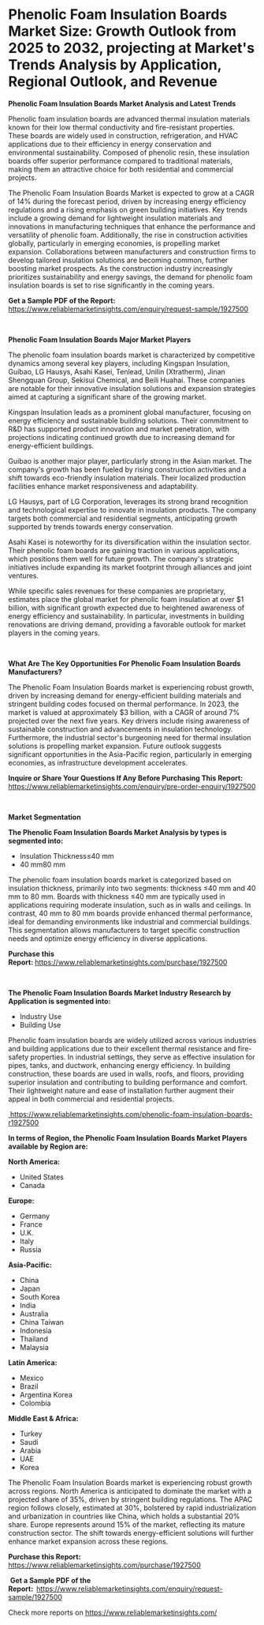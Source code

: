 <p><h1>Phenolic Foam Insulation Boards Market Size: Growth Outlook from 2025 to 2032, projecting at Market's Trends Analysis by Application, Regional Outlook, and Revenue</h1></p><p><strong>Phenolic Foam Insulation Boards Market Analysis and Latest Trends</strong></p>
<p><p>Phenolic foam insulation boards are advanced thermal insulation materials known for their low thermal conductivity and fire-resistant properties. These boards are widely used in construction, refrigeration, and HVAC applications due to their efficiency in energy conservation and environmental sustainability. Composed of phenolic resin, these insulation boards offer superior performance compared to traditional materials, making them an attractive choice for both residential and commercial projects.</p><p>The Phenolic Foam Insulation Boards Market is expected to grow at a CAGR of 14% during the forecast period, driven by increasing energy efficiency regulations and a rising emphasis on green building initiatives. Key trends include a growing demand for lightweight insulation materials and innovations in manufacturing techniques that enhance the performance and versatility of phenolic foam. Additionally, the rise in construction activities globally, particularly in emerging economies, is propelling market expansion. Collaborations between manufacturers and construction firms to develop tailored insulation solutions are becoming common, further boosting market prospects. As the construction industry increasingly prioritizes sustainability and energy savings, the demand for phenolic foam insulation boards is set to rise significantly in the coming years.</p></p>
<p><strong>Get a Sample PDF of the Report:&nbsp;</strong> <a href="https://www.reliablemarketinsights.com/enquiry/request-sample/1927500?utm_campaign=2183&utm_medium=2&utm_source=Github&utm_content=ia&utm_term=28032025&utm_id=phenolic-foam-insulation-boards">https://www.reliablemarketinsights.com/enquiry/request-sample/1927500</a></p>
<p>&nbsp;</p>
<p><strong>Phenolic Foam Insulation Boards Major Market Players</strong></p>
<p><p>The phenolic foam insulation boards market is characterized by competitive dynamics among several key players, including Kingspan Insulation, Guibao, LG Hausys, Asahi Kasei, Tenlead, Unilin (Xtratherm), Jinan Shengquan Group, Sekisui Chemical, and Beili Huahai. These companies are notable for their innovative insulation solutions and expansion strategies aimed at capturing a significant share of the growing market.</p><p>Kingspan Insulation leads as a prominent global manufacturer, focusing on energy efficiency and sustainable building solutions. Their commitment to R&D has supported product innovation and market penetration, with projections indicating continued growth due to increasing demand for energy-efficient buildings.</p><p>Guibao is another major player, particularly strong in the Asian market. The company's growth has been fueled by rising construction activities and a shift towards eco-friendly insulation materials. Their localized production facilities enhance market responsiveness and adaptability.</p><p>LG Hausys, part of LG Corporation, leverages its strong brand recognition and technological expertise to innovate in insulation products. The company targets both commercial and residential segments, anticipating growth supported by trends towards energy conservation.</p><p>Asahi Kasei is noteworthy for its diversification within the insulation sector. Their phenolic foam boards are gaining traction in various applications, which positions them well for future growth. The company's strategic initiatives include expanding its market footprint through alliances and joint ventures.</p><p>While specific sales revenues for these companies are proprietary, estimates place the global market for phenolic foam insulation at over $1 billion, with significant growth expected due to heightened awareness of energy efficiency and sustainability. In particular, investments in building renovations are driving demand, providing a favorable outlook for market players in the coming years.</p></p>
<p>&nbsp;</p>
<p><strong>What Are The Key Opportunities For Phenolic Foam Insulation Boards Manufacturers?</strong></p>
<p><p>The Phenolic Foam Insulation Boards market is experiencing robust growth, driven by increasing demand for energy-efficient building materials and stringent building codes focused on thermal performance. In 2023, the market is valued at approximately $3 billion, with a CAGR of around 7% projected over the next five years. Key drivers include rising awareness of sustainable construction and advancements in insulation technology. Furthermore, the industrial sector's burgeoning need for thermal insulation solutions is propelling market expansion. Future outlook suggests significant opportunities in the Asia-Pacific region, particularly in emerging economies, as infrastructure development accelerates.</p></p>
<p><strong>Inquire or Share Your Questions If Any Before Purchasing This Report:</strong> <a href="https://www.reliablemarketinsights.com/enquiry/pre-order-enquiry/1927500?utm_campaign=2183&utm_medium=2&utm_source=Github&utm_content=ia&utm_term=28032025&utm_id=phenolic-foam-insulation-boards">https://www.reliablemarketinsights.com/enquiry/pre-order-enquiry/1927500</a></p>
<p>&nbsp;</p>
<p><strong>Market Segmentation</strong></p>
<p><strong>The Phenolic Foam Insulation Boards Market Analysis by types is segmented into:</strong></p>
<p><ul><li>Insulation Thickness≤40 mm</li><li>40 mm80 mm</li></ul></p>
<p><p>The phenolic foam insulation boards market is categorized based on insulation thickness, primarily into two segments: thickness ≤40 mm and 40 mm to 80 mm. Boards with thickness ≤40 mm are typically used in applications requiring moderate insulation, such as in walls and ceilings. In contrast, 40 mm to 80 mm boards provide enhanced thermal performance, ideal for demanding environments like industrial and commercial buildings. This segmentation allows manufacturers to target specific construction needs and optimize energy efficiency in diverse applications.</p></p>
<p><strong>Purchase this Report:&nbsp;</strong><a href="https://www.reliablemarketinsights.com/purchase/1927500?utm_campaign=2183&utm_medium=2&utm_source=Github&utm_content=ia&utm_term=28032025&utm_id=phenolic-foam-insulation-boards">https://www.reliablemarketinsights.com/purchase/1927500</a></p>
<p>&nbsp;</p>
<p><strong>The Phenolic Foam Insulation Boards Market Industry Research by Application is segmented into:</strong></p>
<p><ul><li>Industry Use</li><li>Building Use</li></ul></p>
<p><p>Phenolic foam insulation boards are widely utilized across various industries and building applications due to their excellent thermal resistance and fire-safety properties. In industrial settings, they serve as effective insulation for pipes, tanks, and ductwork, enhancing energy efficiency. In building construction, these boards are used in walls, roofs, and floors, providing superior insulation and contributing to building performance and comfort. Their lightweight nature and ease of installation further augment their appeal in both commercial and residential projects.</p></p>
<p><a href="https://www.reliablemarketinsights.com/phenolic-foam-insulation-boards-r1927500?utm_campaign=2183&utm_medium=2&utm_source=Github&utm_content=ia&utm_term=28032025&utm_id=phenolic-foam-insulation-boards">&nbsp;https://www.reliablemarketinsights.com/phenolic-foam-insulation-boards-r1927500</a></p>
<p><strong>In terms of Region, the Phenolic Foam Insulation Boards Market Players available by Region are:</strong></p>
<p>
    <p> <strong> North America: </strong>
        <ul>
            <li>United States</li>
            <li>Canada</li>
        </ul>
        </p> 
    <p> <strong> Europe: </strong>
        <ul>
            <li>Germany</li>
            <li>France</li>
            <li>U.K.</li>
            <li>Italy</li>
            <li>Russia</li>
        </ul>
        </p> 
    <p> <strong> Asia-Pacific: </strong>
        <ul>
            <li>China</li>
            <li>Japan</li>
            <li>South Korea</li>
            <li>India</li>
            <li>Australia</li>
            <li>China Taiwan</li>
            <li>Indonesia</li>
            <li>Thailand</li>
            <li>Malaysia</li>
        </ul>
        </p> 
    <p> <strong> Latin America: </strong>
        <ul>
            <li>Mexico</li>
            <li>Brazil</li>
            <li>Argentina Korea</li>
            <li>Colombia</li>
        </ul>
        </p> 
    <p> <strong> Middle East & Africa: </strong>
        <ul>
            <li>Turkey</li>
            <li>Saudi</li>
            <li>Arabia</li>
            <li>UAE</li>
            <li>Korea</li>
        </ul>
    </p>
    </p>
<p><p>The Phenolic Foam Insulation Boards market is experiencing robust growth across regions. North America is anticipated to dominate the market with a projected share of 35%, driven by stringent building regulations. The APAC region follows closely, estimated at 30%, bolstered by rapid industrialization and urbanization in countries like China, which holds a substantial 20% share. Europe represents around 15% of the market, reflecting its mature construction sector. The shift towards energy-efficient solutions will further enhance market expansion across these regions.</p></p>
<p><strong>Purchase this Report: </strong><a href="https://www.reliablemarketinsights.com/purchase/1927500?utm_campaign=2183&utm_medium=2&utm_source=Github&utm_content=ia&utm_term=28032025&utm_id=phenolic-foam-insulation-boards">https://www.reliablemarketinsights.com/purchase/1927500</a></p>
<p>&nbsp;<strong>Get a Sample PDF of the Report:&nbsp;&nbsp;</strong><a href="https://www.reliablemarketinsights.com/enquiry/request-sample/1927500?utm_campaign=2183&utm_medium=2&utm_source=Github&utm_content=ia&utm_term=28032025&utm_id=phenolic-foam-insulation-boards">https://www.reliablemarketinsights.com/enquiry/request-sample/1927500</a></p>
<p><strong></strong></p>
<p>Check more reports on <a href="https://www.reliablemarketinsights.com/?utm_campaign=2183&utm_medium=2&utm_source=Github&utm_content=ia&utm_term=28032025&utm_id=phenolic-foam-insulation-boards">https://www.reliablemarketinsights.com/</a></p>